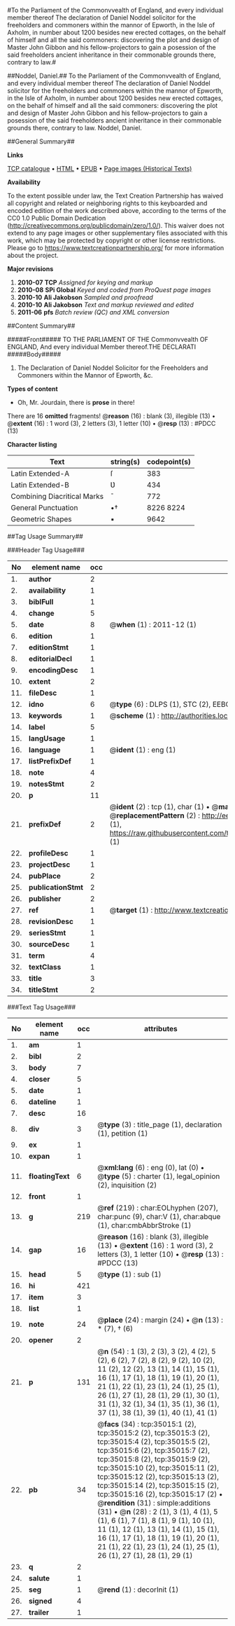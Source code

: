 #To the Parliament of the Commonvvealth of England, and every individual member thereof The declaration of Daniel Noddel solicitor for the freeholders and commoners within the mannor of Epworth, in the Isle of Axholm, in number about 1200 besides new erected cottages, on the behalf of himself and all the said commoners: discovering the plot and design of Master John Gibbon and his fellow-projectors to gain a posession of the said freeholders ancient inheritance in their commonable grounds there, contrary to law.#

##Noddel, Daniel.##
To the Parliament of the Commonvvealth of England, and every individual member thereof The declaration of Daniel Noddel solicitor for the freeholders and commoners within the mannor of Epworth, in the Isle of Axholm, in number about 1200 besides new erected cottages, on the behalf of himself and all the said commoners: discovering the plot and design of Master John Gibbon and his fellow-projectors to gain a posession of the said freeholders ancient inheritance in their commonable grounds there, contrary to law.
Noddel, Daniel.

##General Summary##

**Links**

[TCP catalogue](http://www.ota.ox.ac.uk/tcp/)  • 
[HTML](http://tei.it.ox.ac.uk/tcp/Texts-HTML/free/A52/A52385.html)  • 
[EPUB](http://tei.it.ox.ac.uk/tcp/Texts-EPUB/free/A52/A52385.epub) • 
[Page images (Historical Texts)](https://historicaltexts.jisc.ac.uk/eebo-99830562e)

**Availability**

To the extent possible under law, the Text Creation Partnership has waived all copyright and related or neighboring rights to this keyboarded and encoded edition of the work described above, according to the terms of the CC0 1.0 Public Domain Dedication (http://creativecommons.org/publicdomain/zero/1.0/). This waiver does not extend to any page images or other supplementary files associated with this work, which may be protected by copyright or other license restrictions. Please go to https://www.textcreationpartnership.org/ for more information about the project.

**Major revisions**

1. __2010-07__ __TCP__ *Assigned for keying and markup*
1. __2010-08__ __SPi Global__ *Keyed and coded from ProQuest page images*
1. __2010-10__ __Ali Jakobson__ *Sampled and proofread*
1. __2010-10__ __Ali Jakobson__ *Text and markup reviewed and edited*
1. __2011-06__ __pfs__ *Batch review (QC) and XML conversion*

##Content Summary##

#####Front#####
TO THE PARLIAMENT OF THE Commonvvealth OF ENGLAND, And every individual Member thereof.THE DECLARATI
#####Body#####

1. The Declaration of Daniel Noddel Solicitor for the Freeholders and Commoners within the Mannor of Epworth, &c.

**Types of content**

  * Oh, Mr. Jourdain, there is **prose** in there!

There are 16 **omitted** fragments! 
 @__reason__ (16) : blank (3), illegible (13)  •  @__extent__ (16) : 1 word (3), 2 letters (3), 1 letter (10)  •  @__resp__ (13) : #PDCC (13)

**Character listing**


|Text|string(s)|codepoint(s)|
|---|---|---|
|Latin Extended-A|ſ|383|
|Latin Extended-B|Ʋ|434|
|Combining             Diacritical Marks|̄|772|
|General Punctuation|•†|8226 8224|
|Geometric Shapes|▪|9642|

##Tag Usage Summary##

###Header Tag Usage###

|No|element name|occ|attributes|
|---|---|---|---|
|1.|__author__|2||
|2.|__availability__|1||
|3.|__biblFull__|1||
|4.|__change__|5||
|5.|__date__|8| @__when__ (1) : 2011-12 (1)|
|6.|__edition__|1||
|7.|__editionStmt__|1||
|8.|__editorialDecl__|1||
|9.|__encodingDesc__|1||
|10.|__extent__|2||
|11.|__fileDesc__|1||
|12.|__idno__|6| @__type__ (6) : DLPS (1), STC (2), EEBO-CITATION (1), PROQUEST (1), VID (1)|
|13.|__keywords__|1| @__scheme__ (1) : http://authorities.loc.gov/ (1)|
|14.|__label__|5||
|15.|__langUsage__|1||
|16.|__language__|1| @__ident__ (1) : eng (1)|
|17.|__listPrefixDef__|1||
|18.|__note__|4||
|19.|__notesStmt__|2||
|20.|__p__|11||
|21.|__prefixDef__|2| @__ident__ (2) : tcp (1), char (1)  •  @__matchPattern__ (2) : ([0-9\-]+):([0-9IVX]+) (1), (.+) (1)  •  @__replacementPattern__ (2) : http://eebo.chadwyck.com/downloadtiff?vid=$1&page=$2 (1), https://raw.githubusercontent.com/textcreationpartnership/Texts/master/tcpchars.xml#$1 (1)|
|22.|__profileDesc__|1||
|23.|__projectDesc__|1||
|24.|__pubPlace__|2||
|25.|__publicationStmt__|2||
|26.|__publisher__|2||
|27.|__ref__|1| @__target__ (1) : http://www.textcreationpartnership.org/docs/. (1)|
|28.|__revisionDesc__|1||
|29.|__seriesStmt__|1||
|30.|__sourceDesc__|1||
|31.|__term__|4||
|32.|__textClass__|1||
|33.|__title__|3||
|34.|__titleStmt__|2||


###Text Tag Usage###

|No|element name|occ|attributes|
|---|---|---|---|
|1.|__am__|1||
|2.|__bibl__|2||
|3.|__body__|7||
|4.|__closer__|5||
|5.|__date__|1||
|6.|__dateline__|1||
|7.|__desc__|16||
|8.|__div__|3| @__type__ (3) : title_page (1), declaration (1), petition (1)|
|9.|__ex__|1||
|10.|__expan__|1||
|11.|__floatingText__|6| @__xml:lang__ (6) : eng (0), lat (0)  •  @__type__ (5) : charter (1), legal_opinion (2), inquisition (2)|
|12.|__front__|1||
|13.|__g__|219| @__ref__ (219) : char:EOLhyphen (207), char:punc (9), char:V (1), char:abque (1), char:cmbAbbrStroke (1)|
|14.|__gap__|16| @__reason__ (16) : blank (3), illegible (13)  •  @__extent__ (16) : 1 word (3), 2 letters (3), 1 letter (10)  •  @__resp__ (13) : #PDCC (13)|
|15.|__head__|5| @__type__ (1) : sub (1)|
|16.|__hi__|421||
|17.|__item__|3||
|18.|__list__|1||
|19.|__note__|24| @__place__ (24) : margin (24)  •  @__n__ (13) : * (7), † (6)|
|20.|__opener__|2||
|21.|__p__|131| @__n__ (54) : 1 (3), 2 (3), 3 (2), 4 (2), 5 (2), 6 (2), 7 (2), 8 (2), 9 (2), 10 (2), 11 (2), 12 (2), 13 (1), 14 (1), 15 (1), 16 (1), 17 (1), 18 (1), 19 (1), 20 (1), 21 (1), 22 (1), 23 (1), 24 (1), 25 (1), 26 (1), 27 (1), 28 (1), 29 (1), 30 (1), 31 (1), 32 (1), 34 (1), 35 (1), 36 (1), 37 (1), 38 (1), 39 (1), 40 (1), 41 (1)|
|22.|__pb__|34| @__facs__ (34) : tcp:35015:1 (2), tcp:35015:2 (2), tcp:35015:3 (2), tcp:35015:4 (2), tcp:35015:5 (2), tcp:35015:6 (2), tcp:35015:7 (2), tcp:35015:8 (2), tcp:35015:9 (2), tcp:35015:10 (2), tcp:35015:11 (2), tcp:35015:12 (2), tcp:35015:13 (2), tcp:35015:14 (2), tcp:35015:15 (2), tcp:35015:16 (2), tcp:35015:17 (2)  •  @__rendition__ (31) : simple:additions (31)  •  @__n__ (28) : 2 (1), 3 (1), 4 (1), 5 (1), 6 (1), 7 (1), 8 (1), 9 (1), 10 (1), 11 (1), 12 (1), 13 (1), 14 (1), 15 (1), 16 (1), 17 (1), 18 (1), 19 (1), 20 (1), 21 (1), 22 (1), 23 (1), 24 (1), 25 (1), 26 (1), 27 (1), 28 (1), 29 (1)|
|23.|__q__|2||
|24.|__salute__|1||
|25.|__seg__|1| @__rend__ (1) : decorInit (1)|
|26.|__signed__|4||
|27.|__trailer__|1||
